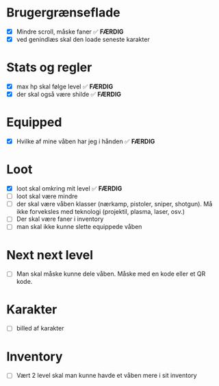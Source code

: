 
# Brugergrænseflade
- [x] Mindre scroll, måske faner ✅ **FÆRDIG**
- [x] ved genindlæs skal den loade seneste karakter

# Stats og regler
- [x] max hp skal følge level ✅ **FÆRDIG**
- [x] der skal også være shilde ✅ **FÆRDIG**

# Equipped
- [x] Hvilke af mine våben har jeg i hånden ✅ **FÆRDIG**

# Loot
- [x] loot skal omkring mit level ✅ **FÆRDIG**
- [ ] loot skal være mindre
- [ ] der skal være våben klasser (nærkamp, pistoler, sniper, shotgun). Må ikke forveksles med teknologi (projektil, plasma, laser, osv.)
- [ ] Der skal være faner i inventory
- [ ] man skal ikke kunne slette equippede våben 

# Next next level
- [ ] Man skal måske kunne dele våben. Måske med en kode eller et QR kode.

# Karakter
- [ ] billed af karakter

# Inventory
- [ ] Vært 2 level skal man kunne havde et våben mere i sit inventory